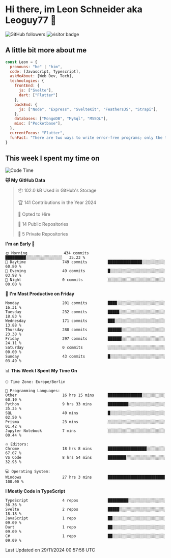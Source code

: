 # Hi there, im Leon Schneider aka Leoguy77 👋

![GitHub followers](https://img.shields.io/github/followers/leoguy77.svg?style=social&label=Followers) ![visitor badge](https://vbr.nathanchung.dev/badge?page_id=Leoguy77)

## A little bit more about me

```javascript
const Leon = {
  pronouns: "he" | "him",
  code: [Javascript, Typescript],
  askMeAbout: [Web Dev, Tech],
  technologies: {
    frontEnd: {
      js: ["Svelte"],
      dart: ["Flutter"]
    },
    backEnd: {
      js: ["Node", "Express", "SvelteKit", "FeathersJS", "Strapi"],
    },
    databases: ["MongoDB", "MySql", "MSSQL"],
    misc: ["Pocketbase"],
  },
  currentFocus: "Flutter",
  funFact: "There are two ways to write error-free programs; only the third one works"
}
```

## This week I spent my time on

<!--START_SECTION:waka-->
![Code Time](http://img.shields.io/badge/Code%20Time-317%20hrs%2047%20mins-blue)

**🐱 My GitHub Data** 

> 📦 102.0 kB Used in GitHub's Storage 
 > 
> 🏆 141 Contributions in the Year 2024
 > 
> 💼 Opted to Hire
 > 
> 📜 14 Public Repositories 
 > 
> 🔑 5 Private Repositories 
 > 
**I'm an Early 🐤** 

```text
🌞 Morning                434 commits         █████████░░░░░░░░░░░░░░░░   35.23 % 
🌆 Daytime                749 commits         ███████████████░░░░░░░░░░   60.80 % 
🌃 Evening                49 commits          █░░░░░░░░░░░░░░░░░░░░░░░░   03.98 % 
🌙 Night                  0 commits           ░░░░░░░░░░░░░░░░░░░░░░░░░   00.00 % 
```
📅 **I'm Most Productive on Friday** 

```text
Monday                   201 commits         ████░░░░░░░░░░░░░░░░░░░░░   16.31 % 
Tuesday                  232 commits         █████░░░░░░░░░░░░░░░░░░░░   18.83 % 
Wednesday                171 commits         ███░░░░░░░░░░░░░░░░░░░░░░   13.88 % 
Thursday                 288 commits         ██████░░░░░░░░░░░░░░░░░░░   23.38 % 
Friday                   297 commits         ██████░░░░░░░░░░░░░░░░░░░   24.11 % 
Saturday                 0 commits           ░░░░░░░░░░░░░░░░░░░░░░░░░   00.00 % 
Sunday                   43 commits          █░░░░░░░░░░░░░░░░░░░░░░░░   03.49 % 
```


📊 **This Week I Spent My Time On** 

```text
🕑︎ Time Zone: Europe/Berlin

💬 Programming Languages: 
Other                    16 hrs 15 mins      ███████████████░░░░░░░░░░   60.10 % 
Python                   9 hrs 33 mins       █████████░░░░░░░░░░░░░░░░   35.35 % 
SQL                      40 mins             █░░░░░░░░░░░░░░░░░░░░░░░░   02.50 % 
Prisma                   23 mins             ░░░░░░░░░░░░░░░░░░░░░░░░░   01.42 % 
Jupyter Notebook         7 mins              ░░░░░░░░░░░░░░░░░░░░░░░░░   00.44 % 

🔥 Editors: 
Chrome                   18 hrs 8 mins       █████████████████░░░░░░░░   67.07 % 
VS Code                  8 hrs 54 mins       ████████░░░░░░░░░░░░░░░░░   32.93 % 

💻 Operating System: 
Windows                  27 hrs 3 mins       █████████████████████████   100.00 % 
```

**I Mostly Code in TypeScript** 

```text
TypeScript               4 repos             █████████░░░░░░░░░░░░░░░░   36.36 % 
Svelte                   2 repos             █████░░░░░░░░░░░░░░░░░░░░   18.18 % 
JavaScript               1 repo              ██░░░░░░░░░░░░░░░░░░░░░░░   09.09 % 
Dart                     1 repo              ██░░░░░░░░░░░░░░░░░░░░░░░   09.09 % 
C#                       1 repo              ██░░░░░░░░░░░░░░░░░░░░░░░   09.09 % 
```




 Last Updated on 29/11/2024 00:57:56 UTC
<!--END_SECTION:waka-->
